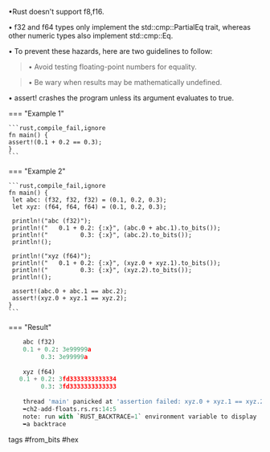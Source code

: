 
•Rust doesn't support f8,f16.
 
• f32 and f64 types only implement the std::cmp::PartialEq trait, whereas other numeric types also implement std::cmp::Eq.

• To prevent these hazards, here are two guidelines to follow:

> • Avoid testing floating-point numbers for equality.

> • Be wary when results may be mathematically undefined.

• assert! crashes the program unless its argument evaluates to true.

=== "Example 1"

    ```rust,compile_fail,ignore
    fn main() {
    assert!(0.1 + 0.2 == 0.3);
    }
    ```

=== "Example 2"

    ```rust,compile_fail,ignore
    fn main() {
     let abc: (f32, f32, f32) = (0.1, 0.2, 0.3);
     let xyz: (f64, f64, f64) = (0.1, 0.2, 0.3);
 
     println!("abc (f32)");
     println!("   0.1 + 0.2: {:x}", (abc.0 + abc.1).to_bits());
     println!("         0.3: {:x}", (abc.2).to_bits());
     println!();
 
     println!("xyz (f64)");
     println!("   0.1 + 0.2: {:x}", (xyz.0 + xyz.1).to_bits());
     println!("         0.3: {:x}", (xyz.2).to_bits());
     println!();
 
     assert!(abc.0 + abc.1 == abc.2);
     assert!(xyz.0 + xyz.1 == xyz.2);
    }
    ```

=== "Result"

```py hl_lines="6 7"
    abc (f32)
    0.1 + 0.2: 3e99999a
         0.3: 3e99999a
 
    xyz (f64)
   0.1 + 0.2: 3fd3333333333334
         0.3: 3fd3333333333333
 
    thread 'main' panicked at 'assertion failed: xyz.0 + xyz.1 == xyz.2',
    ➥ch2-add-floats.rs.rs:14:5
    note: run with `RUST_BACKTRACE=1` environment variable to display
    ➥a backtrace
```


tags #from_bits #hex
